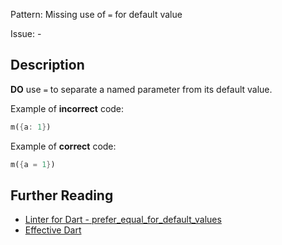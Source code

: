 Pattern: Missing use of `=` for default value

Issue: -

## Description

**DO** use `=` to separate a named parameter from its default value.

Example of **incorrect** code:
```dart
m({a: 1})
```

Example of **correct** code:
```dart
m({a = 1})
```

## Further Reading

* [Linter for Dart - prefer_equal_for_default_values](https://dart.dev/tools/linter-rules/prefer_equal_for_default_values)
* [Effective Dart](https://dart.dev/guides/language/effective-dart/usage)